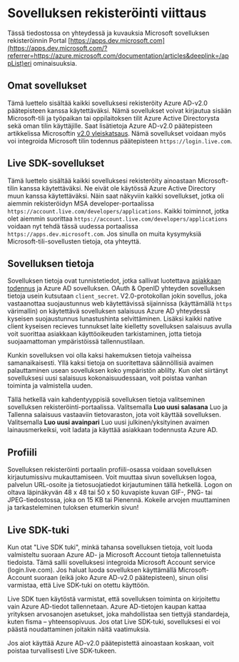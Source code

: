 <properties
    pageTitle="Sovelluksen rekisteröinti portaalin ohjeaiheet | Microsoft Azure"
    description="Kuvaus Microsoft-sovelluksen rekisteröinnin portal useisiin ominaisuuksiin."
    services="active-directory"
    documentationCenter=""
    authors="dstrockis"
    manager="mbaldwin"
    editor=""/>

<tags
    ms.service="active-directory"
    ms.workload="identity"
    ms.tgt_pltfrm="na"
    ms.devlang="na"
    ms.topic="article"
    ms.date="09/16/2016"
    ms.author="dastrock"/>

# <a name="app-registration-reference"></a>Sovelluksen rekisteröinti viittaus
Tässä tiedostossa on yhteydessä ja kuvauksia Microsoft sovelluksen rekisteröinnin Portal [https://apps.dev.microsoft.com](https://apps.dev.microsoft.com/?referrer=https://azure.microsoft.com/documentation/articles&deeplink=/appList)eri ominaisuuksia.

## <a name="my-applications"></a>Omat sovellukset
Tämä luettelo sisältää kaikki sovelluksesi rekisteröity Azure AD-v2.0 päätepisteen kanssa käytettäväksi.  Nämä sovellukset voivat kirjautua sisään Microsoft-tili ja työpaikan tai oppilaitoksen tilit Azure Active Directorysta sekä oman tilin käyttäjille.  Saat lisätietoja Azure AD-v2.0 päätepisteen artikkelissa Microsoftin [v2.0 yleiskatsaus](active-directory-appmodel-v2-overview.md).  Nämä sovellukset voidaan myös voi integroida Microsoft tilin todennus päätepisteen `https://login.live.com`.

## <a name="live-sdk-applications"></a>Live SDK-sovellukset
Tämä luettelo sisältää kaikki sovelluksesi rekisteröity ainoastaan Microsoft-tilin kanssa käytettäväksi.  Ne eivät ole käytössä Azure Active Directory muun kanssa käytettäväksi.  Näin saat näkyviin kaikki sovellukset, jotka oli aiemmin rekisteröidyn MSA developer-portaalissa `https://account.live.com/developers/applications`.  Kaikki toiminnot, jotka olet aiemmin suorittaa `https://account.live.com/developers/applications` voidaan nyt tehdä tässä uudessa portaalissa `https://apps.dev.microsoft.com`.  Jos sinulla on muita kysymyksiä Microsoft-tili-sovellusten tietoja, ota yhteyttä.

## <a name="application-secrets"></a>Sovelluksen tietoja
Sovelluksen tietoja ovat tunnistetiedot, jotka sallivat luotettava [asiakkaan todennus](http://tools.ietf.org/html/rfc6749#section-2.3) ja Azure AD sovelluksen.  OAuth & OpenID yhteyden sovelluksen tietoja usein kutsutaan `client_secret`.  V2.0-protokollan jokin sovellus, joka vastaanottaa suojaustunnus web käytettävissä sijainnissa (käyttämällä `https` värimallin) on käytettävä sovelluksen salaisuus Azure AD yhteydessä kyseisen suojaustunnus lunastushinta selvittäminen.  Lisäksi kaikki native client kyseisen recieves tunnukset laite kielletty sovelluksen salaisuus avulla voit suorittaa asiakkaan käyttöoikeuden tarkistaminen, jotta tietoja suojaamattoman ympäristöissä tallennustilaan.

Kunkin sovelluksen voi olla kaksi hakemuksen tietoja vaiheissa samanaikaisesti.  Yllä kaksi tietoja on suoritettava säännöllisiä avaimen palauttaminen usean sovelluksen koko ympäristön ablilty.  Kun olet siirtänyt sovelluksesi uusi salaisuus kokonaisuudessaan, voit poistaa vanhan toiminta ja valmistella uuden.

Tällä hetkellä vain kahdentyyppisiä sovelluksen tietoja valitseminen sovelluksen rekisteröinti-portaalissa.  Valitsemalla **Luo uusi salasana** Luo ja Tallenna salaisuus vastaaviin tietovaraston, jota voit käyttää sovelluksen.  Valitsemalla **Luo uusi avainpari** Luo uusi julkinen/yksityinen avaimen lainausmerkeiksi, voit ladata ja käyttää asiakkaan todennusta Azure AD.

## <a name="profile"></a>Profiili
Sovelluksen rekisteröinti portaalin profiili-osassa voidaan sovelluksen kirjautumissivu mukauttamiseen.  Voit muuttaa sivun sovelluksen logoa, palvelun URL-osoite ja tietosuojatiedot kirjautuminen tällä hetkellä.  Logon on oltava läpinäkyvän 48 x 48 tai 50 x 50 kuvapiste kuvan GIF-, PNG- tai JPEG-tiedostossa, joka on 15 KB tai Pienennä.  Kokeile arvojen muuttaminen ja tarkasteleminen tuloksen etumerkin sivun!

## <a name="live-sdk-support"></a>Live SDK-tuki
Kun otat "Live SDK tuki", minkä tahansa sovelluksen tietoja, voit luoda valmisteltu suoraan Azure AD- ja Microsoft Account tietoja tallennetuista tiedoista.  Tämä sallii sovelluksesi integroida Microsoft Account service (login.live.com).  Jos haluat luoda sovelluksen käyttämällä Microsoft-Account suoraan (eikä joko Azure AD-v2.0 päätepisteen), sinun olisi varmistaa, että Live SDK-tuki on otettu käyttöön.

Live SDK tuen käytöstä varmistat, että sovelluksen toiminta on kirjoitettu vain Azure AD-tiedot tallennetaan.  Azure AD-tietojen kaupan kattaa yrityksen arvosanojen asetukset, joka mahdollistaa sen tiettyjä standardeja, kuten fisma – yhteensopivuus.  Jos otat Live SDK-tuki, sovelluksesi ei voi päästä noudattaminen joitakin näitä vaatimuksia.

Jos aiot käyttää Azure AD-v2.0 päätepistettä ainoastaan koskaan, voit poistaa turvallisesti Live SDK-tukeen.


